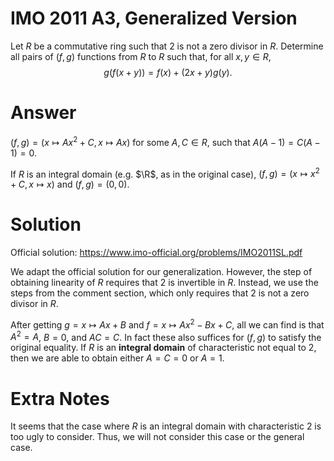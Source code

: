 # IMO 2011 A3, Generalized Version

Let $R$ be a commutative ring such that $2$ is not a zero divisor in $R$.
Determine all pairs of $(f, g)$ functions from $R$ to $R$ such that, for all $x, y \in R$,
$$ g(f(x + y)) = f(x) + (2x + y) g(y). $$



# Answer

$(f, g) = (x \mapsto Ax^2 + C, x \mapsto Ax)$ for some $A, C ∈ R$, such that $A(A - 1) = C(A - 1) = 0$.

If $R$ is an integral domain (e.g. $\R$, as in the original case), $(f, g) = (x \mapsto x^2 + C, x \mapsto x)$ and $(f, g) = (0, 0)$.



# Solution

Official solution: <https://www.imo-official.org/problems/IMO2011SL.pdf>

We adapt the official solution for our generalization.
However, the step of obtaining linearity of $R$ requires that $2$ is invertible in $R$.
Instead, we use the steps from the comment section, which only requires that $2$ is not a zero divisor in $R$.

After getting $g = x \mapsto Ax + B$ and $f = x \mapsto Ax^2 - Bx + C$, all we can find is that $A^2 = A$, $B = 0$, and $AC = C$.
In fact these also suffices for $(f, g)$ to satisfy the original equality.
If $R$ is an __integral domain__ of characteristic not equal to $2$, then we are able to obtain either $A = C = 0$ or $A = 1$.



# Extra Notes

It seems that the case where $R$ is an integral domain with characteristic $2$ is too ugly to consider.
Thus, we will not consider this case or the general case.
